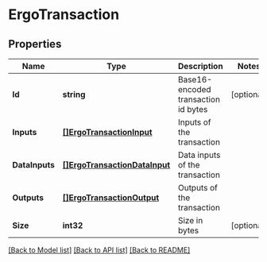 # ErgoTransaction

## Properties

Name | Type | Description | Notes
------------ | ------------- | ------------- | -------------
**Id** | **string** | Base16-encoded transaction id bytes | [optional] 
**Inputs** | [**[]ErgoTransactionInput**](ErgoTransactionInput.md) | Inputs of the transaction | 
**DataInputs** | [**[]ErgoTransactionDataInput**](ErgoTransactionDataInput.md) | Data inputs of the transaction | 
**Outputs** | [**[]ErgoTransactionOutput**](ErgoTransactionOutput.md) | Outputs of the transaction | 
**Size** | **int32** | Size in bytes | [optional] 

[[Back to Model list]](../README.md#documentation-for-models) [[Back to API list]](../README.md#documentation-for-api-endpoints) [[Back to README]](../README.md)


